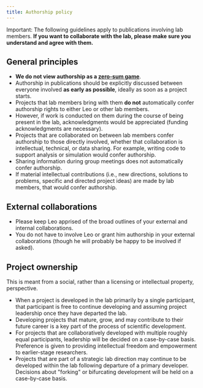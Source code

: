 ```yaml
---
title: Authorship policy
---
```


<div class="callout callout-warning">
<p>
<span class="callout-title">
<i class="fas fa-exclamation-triangle me-1" aria-hidden="true"></i>
Important:
</span>
The following guidelines apply to publications involving lab members.
<strong>If you want to collaborate with the lab, please make sure you understand and
agree with them.</strong>
</p>
</div>

## General principles

* **We do not view authorship as a [zero-sum game](https://en.wikipedia.org/wiki/Zero-sum_game)**.
* Authorship in publications should be explicitly discussed between everyone
  involved **as early as possible**, ideally as soon as a project starts.
* Projects that lab members bring with them **do not** automatically confer
  authorship rights to either Leo or other lab members.
* However, if work is conducted on them during the course of being present in
  the lab, acknowledgments would be appreciated (funding acknowledgments are
  necessary).
* Projects that are collaborated on between lab members confer authorship to
  those directly involved, whether that collaboration is intellectual,
  technical, or data sharing. For example, writing code to support analysis or
  simulation would confer authorship.
* Sharing information during group meetings does not automatically confer
  authorship.
* If material intellectual contributions (i.e., new directions, solutions to
  problems, specific and directed project ideas) are made by lab members, that
  would confer authorship.

## External collaborations

* Please keep Leo apprised of the broad outlines of your external and internal
  collaborations.
* You do not have to involve Leo or grant him authorship in your external
  collaborations (though he will probably be happy to be involved if asked).

## Project ownership

This is meant from a social, rather than a licensing or intellectual
property, perspective.

* When a project is developed in the lab primarily by a single participant,
  that participant is free to continue developing and assuming project
  leadership once they have departed the lab.
* Developing projects that mature, grow, and may contribute to their future
  career is a key part of the process of scientific development.
* For projects that are collaboratively developed with multiple roughly equal
  participants, leadership will be decided on a case-by-case basis. Preference
  is given to providing intellectual freedom and empowerment to earlier-stage
  researchers.
* Projects that are part of a strategic lab direction may continue to be
  developed within the lab following departure of a primary developer.
  Decisions about "forking" or bifurcating development will be held on a
  case-by-case basis.
